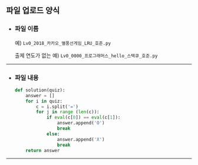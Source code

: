 ## 파일 업로드 양식

- ### 파일 이름    
    예) `Lv0_2018_카카오_별풍선게임_LRU_호준.py`

    출제 연도가 없는 예) `Lv0_0000_프로그래머스_hello_스택큐_호준.py`
---
- ### 파일 내용
    ```python
    def solution(quiz):
        answer = []
        for i in quiz:
            c = i.split('=')
            for j in range (len(c)):
                if eval(c[0]) == eval(c[1]):
                    answer.append('O')
                    break
                else:
                    answer.append('X')
                    break
        return answer
    ```
---